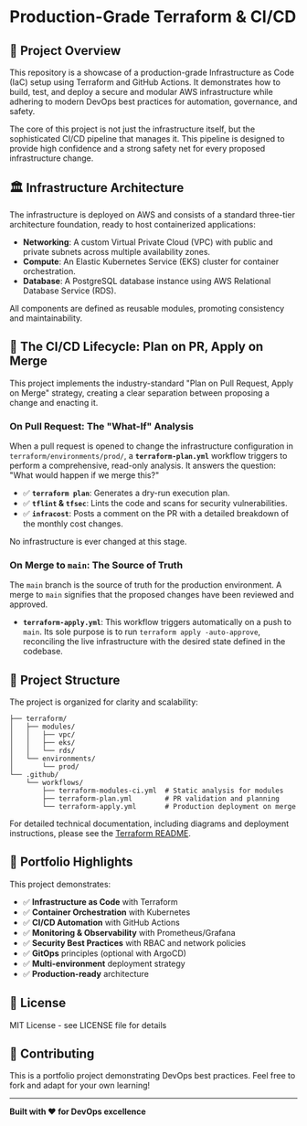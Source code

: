 # Production-Grade Terraform & CI/CD

## 🎯 Project Overview

This repository is a showcase of a production-grade Infrastructure as Code (IaC) setup using Terraform and GitHub Actions. It demonstrates how to build, test, and deploy a secure and modular AWS infrastructure while adhering to modern DevOps best practices for automation, governance, and safety.

The core of this project is not just the infrastructure itself, but the sophisticated CI/CD pipeline that manages it. This pipeline is designed to provide high confidence and a strong safety net for every proposed infrastructure change.

## 🏛️ Infrastructure Architecture

The infrastructure is deployed on AWS and consists of a standard three-tier architecture foundation, ready to host containerized applications:

- **Networking**: A custom Virtual Private Cloud (VPC) with public and private subnets across multiple availability zones.
- **Compute**: An Elastic Kubernetes Service (EKS) cluster for container orchestration.
- **Database**: A PostgreSQL database instance using AWS Relational Database Service (RDS).

All components are defined as reusable modules, promoting consistency and maintainability.

## 🔄 The CI/CD Lifecycle: Plan on PR, Apply on Merge

This project implements the industry-standard "Plan on Pull Request, Apply on Merge" strategy, creating a clear separation between proposing a change and enacting it.

### On Pull Request: The "What-If" Analysis
When a pull request is opened to change the infrastructure configuration in `terraform/environments/prod/`, a **`terraform-plan.yml`** workflow triggers to perform a comprehensive, read-only analysis. It answers the question: "What would happen if we merge this?"

- ✅ **`terraform plan`**: Generates a dry-run execution plan.
- ✅ **`tflint` & `tfsec`**: Lints the code and scans for security vulnerabilities.
- ✅ **`infracost`**: Posts a comment on the PR with a detailed breakdown of the monthly cost changes.

No infrastructure is ever changed at this stage.

### On Merge to `main`: The Source of Truth
The `main` branch is the source of truth for the production environment. A merge to `main` signifies that the proposed changes have been reviewed and approved.

- **`terraform-apply.yml`**: This workflow triggers automatically on a push to `main`. Its sole purpose is to run `terraform apply -auto-approve`, reconciling the live infrastructure with the desired state defined in the codebase.

## 📁 Project Structure

The project is organized for clarity and scalability:

```
├── terraform/
│   ├── modules/
│   │   ├── vpc/
│   │   ├── eks/
│   │   └── rds/
│   └── environments/
│       └── prod/
└── .github/
    └── workflows/
        ├── terraform-modules-ci.yml  # Static analysis for modules
        ├── terraform-plan.yml        # PR validation and planning
        └── terraform-apply.yml       # Production deployment on merge
```

For detailed technical documentation, including diagrams and deployment instructions, please see the [Terraform README](./terraform/README.md).

## 🎯 Portfolio Highlights

This project demonstrates:
- ✅ **Infrastructure as Code** with Terraform
- ✅ **Container Orchestration** with Kubernetes
- ✅ **CI/CD Automation** with GitHub Actions
- ✅ **Monitoring & Observability** with Prometheus/Grafana
- ✅ **Security Best Practices** with RBAC and network policies
- ✅ **GitOps** principles (optional with ArgoCD)
- ✅ **Multi-environment** deployment strategy
- ✅ **Production-ready** architecture

## 📝 License

MIT License - see LICENSE file for details

## 🤝 Contributing

This is a portfolio project demonstrating DevOps best practices. Feel free to fork and adapt for your own learning!

---

**Built with ❤️ for DevOps excellence**